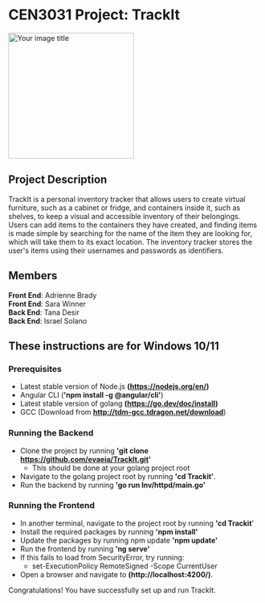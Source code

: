 # CEN3031 Project: TrackIt

<img src="https://github.com/evaeia/TrackIt/blob/main/logo.png?raw=true" alt="Your image title" width="250"/>

## Project Description

TrackIt is a personal inventory tracker that allows users to create virtual furniture, such as a cabinet or fridge, and containers inside it, such as shelves, to keep a visual and accessible inventory of their belongings. Users can add items to the containers they have created, and finding items is made simple by searching for the name of the item they are looking for, which will take them to its exact location. The inventory tracker stores the user's items using their usernames and passwords as identifiers.

## Members

**Front End**: Adrienne Brady  
**Front End**: Sara Winner  
**Back End**: Tana Desir  
**Back End**: Israel Solano

## These instructions are for Windows 10/11

### Prerequisites

* Latest stable version of Node.js **(<https://nodejs.org/en/>)**
* Angular CLI (**'npm install -g @angular/cli'**)
* Latest stable version of golang **(<https://go.dev/doc/install>)**
* GCC (Download from **<http://tdm-gcc.tdragon.net/download>**)

### Running the Backend

* Clone the project by running **'git clone https://github.com/evaeia/TrackIt.git'**
  * This should be done at your golang project root
* Navigate to the golang project root by running **'cd Trackit'**.
* Run the backend by running **'go run Inv/httpd/main.go'**

### Running the Frontend

* In another terminal, navigate to the project root by running **'cd Trackit**'
* Install the required packages by running **'npm install'**
* Update the packages by running npm update **'npm update'**
* Run the frontend by running **'ng serve'**
* If this fails to load from SecurityError, try running:
  * set-ExecutionPolicy RemoteSigned -Scope CurrentUser
* Open a browser and navigate to **(http://localhost:4200/)**.

Congratulations! You have successfully set up and run TrackIt.
